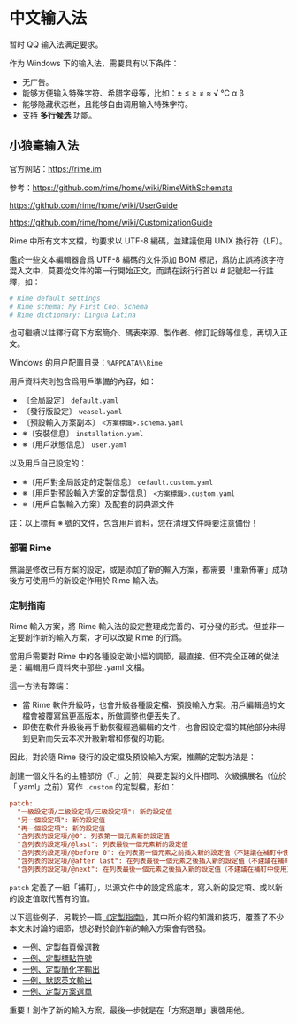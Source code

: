 # 中文输入法

暂时 QQ 输入法满足要求。

作为 Windows 下的输入法，需要具有以下条件：

* 无广告。
* 能够方便输入特殊字符、希腊字母等，比如：± ≤ ≥ ≠ ≈ √ ℃ α β
* 能够隐藏状态栏，且能够自由调用输入特殊字符。
* 支持 **多行候选** 功能。

## 小狼毫输入法

官方网站：<https://rime.im>

参考：<https://github.com/rime/home/wiki/RimeWithSchemata>

<https://github.com/rime/home/wiki/UserGuide>

<https://github.com/rime/home/wiki/CustomizationGuide>

Rime 中所有文本文檔，均要求以 UTF-8 編碼，並建議使用 UNIX 換行符（LF）。

鑑於一些文本編輯器會爲 UTF-8 編碼的文件添加 BOM 標記，爲防止誤將該字符混入文中，莫要從文件的第一行開始正文，而請在該行行首以 # 記號起一行註釋，如：

```ini
# Rime default settings
# Rime schema: My First Cool Schema
# Rime dictionary: Lingua Latina
```

也可繼續以註釋行寫下方案簡介、碼表來源、製作者、修訂記錄等信息，再切入正文。

Windows 的用户配置目录：`%APPDATA%\Rime`

用戶資料夾則包含爲用戶準備的內容，如：

* 〔全局設定〕 `default.yaml`
* 〔發行版設定〕 `weasel.yaml`
* 〔預設輸入方案副本〕 `<方案標識>.schema.yaml`
* ※〔安裝信息〕 `installation.yaml`
* ※〔用戶狀態信息〕 `user.yaml`

以及用戶自己設定的：

* ※〔用戶對全局設定的定製信息〕 `default.custom.yaml`
* ※〔用戶對預設輸入方案的定製信息〕 `<方案標識>.custom.yaml`
* ※〔用戶自製輸入方案〕及配套的詞典源文件

註：以上標有 ※ 號的文件，包含用戶資料，您在清理文件時要注意備份！

### 部署 Rime

無論是修改已有方案的設定，或是添加了新的輸入方案，都需要「重新佈署」成功後方可使用戶的新設定作用於 Rime 輸入法。

### 定制指南

Rime 輸入方案，將 Rime 輸入法的設定整理成完善的、可分發的形式。但並非一定要創作新的輸入方案，才可以改變 Rime 的行爲。

當用戶需要對 Rime 中的各種設定做小幅的調節，最直接、但不完全正確的做法是：編輯用戶資料夾中那些 .yaml 文檔。

這一方法有弊端：

* 當 Rime 軟件升級時，也會升級各種設定檔、預設輸入方案。用戶編輯過的文檔會被覆寫爲更高版本，所做調整也便丟失了。
* 即使在軟件升級後再手動恢復經過編輯的文件，也會因設定檔的其他部分未得到更新而失去本次升級新增和修復的功能。

因此，對於隨 Rime 發行的設定檔及預設輸入方案，推薦的定製方法是：

創建一個文件名的主體部份（「.」之前）與要定製的文件相同、次級擴展名（位於「.yaml」之前）寫作 `.custom` 的定製檔，形如：

```ini
patch:
  "一級設定項/二級設定項/三級設定項": 新的設定值
  "另一個設定項": 新的設定值
  "再一個設定項": 新的設定值
  "含列表的設定項/@0": 列表第一個元素新的設定值
  "含列表的設定項/@last": 列表最後一個元素新的設定值
  "含列表的設定項/@before 0": 在列表第一個元素之前插入新的設定值（不建議在補靪中使用）
  "含列表的設定項/@after last": 在列表最後一個元素之後插入新的設定值（不建議在補靪中使用）
  "含列表的設定項/@next": 在列表最後一個元素之後插入新的設定值（不建議在補靪中使用）
```

`patch` 定義了一組「補靪」，以源文件中的設定爲底本，寫入新的設定項、或以新的設定值取代舊有的值。

以下這些例子，另載於一篇[《定製指南》](https://github.com/rime/home/wiki/CustomizationGuide)，其中所介紹的知識和技巧，覆蓋了不少本文未討論的細節，想必對於創作新的輸入方案會有啓發。

* [一例、定製每頁候選數](https://github.com/rime/home/wiki/CustomizationGuide#一例定製每頁候選數)
* [一例、定製標點符號](https://github.com/rime/home/wiki/CustomizationGuide#一例定製標點符號)
* [一例、定製簡化字輸出](https://github.com/rime/home/wiki/CustomizationGuide#一例定製簡化字輸出)
* [一例、默認英文輸出](https://github.com/rime/home/wiki/CustomizationGuide#一例默認英文輸出)
* [一例、定製方案選單](https://github.com/rime/home/wiki/CustomizationGuide#一例定製方案選單)

重要！創作了新的輸入方案，最後一步就是在「方案選單」裏啓用他。
